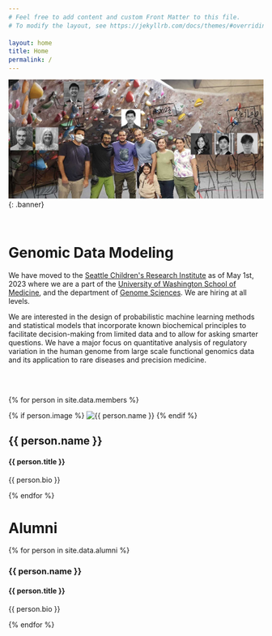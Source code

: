 ```yaml
---
# Feel free to add content and custom Front Matter to this file.
# To modify the layout, see https://jekyllrb.com/docs/themes/#overriding-theme-defaults

layout: home
title: Home
permalink: /
---
```


![PejLab group picture](/assets/images/Pejlab_group_pic2.jpg){: .banner}

<br>

# Genomic Data Modeling

We have moved to the [Seattle Children's Research Institute](https://www.seattlechildrens.org/research/research-institute/) as of May 1st, 2023 where we are a part of the [University of Washington School of Medicine](https://www.uwmedicine.org/school-of-medicine), and the department of [Genome Sciences](https://www.gs.washington.edu/). We are hiring at all levels.

We are interested in the design of probabilistic machine learning methods and statistical models that incorporate known biochemical principles to facilitate decision-making from limited data and to allow for asking smarter questions. We have a major focus on quantitative analysis of regulatory variation in the human genome from large scale functional genomics data and its application to rare diseases and precision medicine.

<br><br>

{% for person in site.data.members %}
  <div class="member">
    {% if person.image %}
      <img class="person-image" alt="{{ person.name }}" src="/assets/images/people/{{ person.image }}">
    {% endif %}
    <div class="person-info">
      <h2 class="person-name">{{ person.name }}</h2>
      <h4 class="member-title">{{ person.title }}</h4>
      <p>{{ person.bio }}</p>
    </div>
  </div>
{% endfor %}

<br>

# Alumni

{% for person in site.data.alumni %}
  <div class="alum">
    <div class="person-info">
      <h3 class="person-name">{{ person.name }}</h3>
      <h4 class="alum-title">{{ person.title }}</h4>
      <p>{{ person.bio }}</p>
    </div>
  </div>
{% endfor %}

